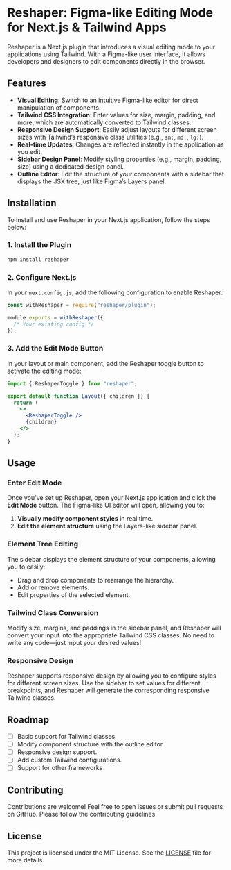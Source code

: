 # Reshaper: Figma-like Editing Mode for Next.js & Tailwind Apps

Reshaper is a Next.js plugin that introduces a visual editing mode to your applications using Tailwind. With a Figma-like user interface, it allows developers and designers to edit components directly in the browser.

## Features

- **Visual Editing**: Switch to an intuitive Figma-like editor for direct manipulation of components.
- **Tailwind CSS Integration**: Enter values for size, margin, padding, and more, which are automatically converted to Tailwind classes.
- **Responsive Design Support**: Easily adjust layouts for different screen sizes with Tailwind’s responsive class utilities (e.g., `sm:`, `md:`, `lg:`).
- **Real-time Updates**: Changes are reflected instantly in the application as you edit.
- **Sidebar Design Panel**: Modify styling properties (e.g., margin, padding, size) using a dedicated design panel.
- **Outline Editor**: Edit the structure of your components with a sidebar that displays the JSX tree, just like Figma’s Layers panel.

## Installation

To install and use Reshaper in your Next.js application, follow the steps below:

### 1. Install the Plugin

```bash
npm install reshaper
```

### 2. Configure Next.js

In your `next.config.js`, add the following configuration to enable Reshaper:

```js
const withReshaper = require("reshaper/plugin");

module.exports = withReshaper({
  /* Your existing config */
});
```

### 3. Add the Edit Mode Button

In your layout or main component, add the Reshaper toggle button to activate the editing mode:

```jsx
import { ReshaperToggle } from "reshaper";

export default function Layout({ children }) {
  return (
    <>
      <ReshaperToggle />
      {children}
    </>
  );
}
```

## Usage

### Enter Edit Mode

Once you’ve set up Reshaper, open your Next.js application and click the **Edit Mode** button. The Figma-like UI editor will open, allowing you to:

1. **Visually modify component styles** in real time.
2. **Edit the element structure** using the Layers-like sidebar panel.

### Element Tree Editing

The sidebar displays the element structure of your components, allowing you to easily:

- Drag and drop components to rearrange the hierarchy.
- Add or remove elements.
- Edit properties of the selected element.

### Tailwind Class Conversion

Modify size, margins, and paddings in the sidebar panel, and Reshaper will convert your input into the appropriate Tailwind CSS classes. No need to write any code—just input your desired values!

### Responsive Design

Reshaper supports responsive design by allowing you to configure styles for different screen sizes. Use the sidebar to set values for different breakpoints, and Reshaper will generate the corresponding responsive Tailwind classes.

## Roadmap

- [ ] Basic support for Tailwind classes.
- [ ] Modify component structure with the outline editor.
- [ ] Responsive design support.
- [ ] Add custom Tailwind configurations.
- [ ] Support for other frameworks

## Contributing

Contributions are welcome! Feel free to open issues or submit pull requests on GitHub. Please follow the contributing guidelines.

## License

This project is licensed under the MIT License. See the [LICENSE](./LICENSE) file for more details.
